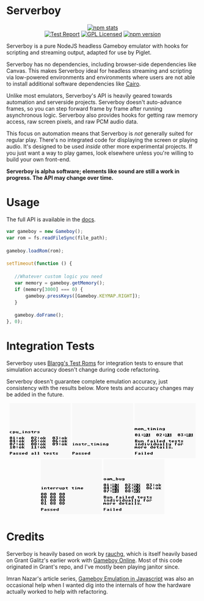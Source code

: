 # Serverboy

<div align="center">
    <a href="https://nodei.co/npm/serverboy/"><img alt="npm stats" src="https://nodei.co/npm/serverboy.png?compact=true" /></a>
    <br>
    <!--TODO: cache this specific badge locally, you shouldn't rely on 3rd-parties unless it's necessary.-->
    <a href="./tests/results/testreport.txt"><img alt="Test Report" src="https://img.shields.io/badge/test%20report-available-green.svg" /></a>
    <a href="https://opensource.org/licenses/GPL-2.0"><img alt="GPL Licensed" src="https://badges.frapsoft.com/os/gpl/gpl.png?v=103"/></a>
    <a href="https://badge.fury.io/js/serverboy"><img alt="npm version" src="https://badge.fury.io/js/serverboy.svg" /></a>
</div>

Serverboy is a pure NodeJS headless Gameboy emulator with hooks for scripting
and streaming output, adapted for use by Piglet.

Serverboy has no dependencies, including browser-side dependencies like Canvas.
This makes Serverboy ideal for headless streaming and scripting via low-powered
environments and environments where users are not able to install additional
software dependencies like [Cairo](https://www.cairographics.org/).

Unlike most emulators, Serverboy's API is heavily geared towards automation and
serverside projects. Serverboy doesn't auto-advance frames, so you can step
forward frame by frame after running asynchronous logic. Serverboy also provides
hooks for getting raw memory access, raw screen pixels, and raw PCM audio data.

This focus on automation means that Serverboy is *not* generally suited for
regular play. There's no integrated code for displaying the screen or playing
audio. It's designed to be used *inside* other more experimental projects. If
you just want a way to play games, look elsewhere unless you're willing to build
your own front-end.

**Serverboy is alpha software; elements like sound are still a work in progress.
The API may change over time.**

# Usage

The full API is available in the [docs](./docs/api.md).

```js
var gameboy = new Gameboy();
var rom = fs.readFileSync(file_path);

gameboy.loadRom(rom);

setTimeout(function () {

   //Whatever custom logic you need
   var memory = gameboy.getMemory();
   if (memory[3000] === 0) {
       gameboy.pressKeys([Gameboy.KEYMAP.RIGHT]);
   }
   
   gameboy.doFrame();
}, 0);
```

# Integration Tests

Serverboy uses [Blargg's Test Roms](https://github.com/retrio/gb-test-roms) for
integration tests to ensure that simulation accuracy doesn't change during
code refactoring.

Serverboy doesn't guarantee complete emulation accuracy, just consistency with
the results below. More tests and accuracy changes may be added in the future.

<div align="center">
    <img alt="cpu_instrs" src="./tests/results/cpu_instrs.png" />
    <img alt="instr_timing" src="./tests/results/instr_timing.png" />
    <img alt="mem_timing" src="./tests/results/mem_timing.png" />
    <img alt="interrupt_time" src="./tests/results/interrupt_time.png" />
    <img alt="oam_bug" src="./tests/results/oam_bug.png" />
</div>

# Credits

Serverboy is heavily based on work by
[rauchg](https://github.com/rauchg/gameboy), which is itself heavily based on
Grant Galitz's earlier work with [Gameboy
Online](https://github.com/taisel/GameBoy-Online). Most of this code originated
in Grant's repo, and I've mostly been playing janitor since.

Imran Nazar's article series, [Gameboy Emulation in
Javascript](http://imrannazar.com/GameBoy-Emulation-in-JavaScript:-The-CPU) was
also an occasional help when I wanted dig into the internals of how the hardware
actually worked to help with refactoring.
